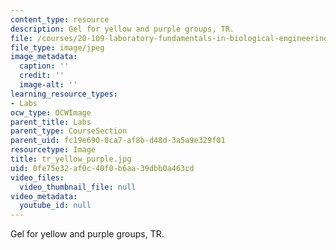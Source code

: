 ```yaml
---
content_type: resource
description: Gel for yellow and purple groups, TR.
file: /courses/20-109-laboratory-fundamentals-in-biological-engineering-fall-2007/0fe75e32af0c40f0b6aa39dbb0a463cd_tr_yellow_purple.jpg
file_type: image/jpeg
image_metadata:
  caption: ''
  credit: ''
  image-alt: ''
learning_resource_types:
- Labs
ocw_type: OCWImage
parent_title: Labs
parent_type: CourseSection
parent_uid: fc19e690-0ca7-af8b-d48d-3a5a9e329f01
resourcetype: Image
title: tr_yellow_purple.jpg
uid: 0fe75e32-af0c-40f0-b6aa-39dbb0a463cd
video_files:
  video_thumbnail_file: null
video_metadata:
  youtube_id: null
---
```

Gel for yellow and purple groups, TR.

